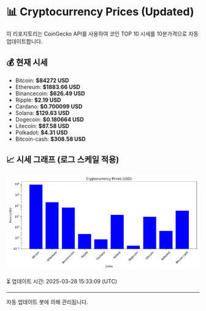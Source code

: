 
# 📊 Cryptocurrency Prices (Updated)

이 리포지토리는 CoinGecko API를 사용하여 코인 TOP 10 시세를 10분가격으로 자동 업데이트합니다.

## 💰 현재 시세
- Bitcoin: **$84272 USD**
- Ethereum: **$1883.66 USD**
- Binancecoin: **$626.49 USD**
- Ripple: **$2.19 USD**
- Cardano: **$0.700099 USD**
- Solana: **$129.63 USD**
- Dogecoin: **$0.180664 USD**
- Litecoin: **$87.58 USD**
- Polkadot: **$4.31 USD**
- Bitcoin-cash: **$308.58 USD**

## 📈 시세 그래프 (로그 스케일 적용)
![Crypto Prices](crypto_prices.png)

⏳ 업데이트 시간: 2025-03-28 15:33:09 (UTC)

---
자동 업데이트 봇에 의해 관리됩니다.

